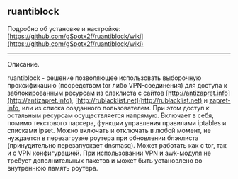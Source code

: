 ## ruantiblock




Подробно об установке и настройке: [https://github.com/gSpotx2f/ruantiblock/wiki](https://github.com/gSpotx2f/ruantiblock/wiki)

___________________


Описание.


ruantiblock - решение позволяющее использовать выборочную проксификацию (посредством tor либо VPN-соединения) для доступа к заблокированным ресурсам из блэклиста с сайтов [http://antizapret.info](http://antizapret.info), [http://rublacklist.net](http://rublacklist.net) и [zapret-info](https://github.com/zapret-info/z-i), или из списка созданного пользователем. При этом доступ к остальным ресурсам осуществляется напрямую. Включает в себя, помимо текстового парсера, функции управления правилами iptables и списками ipset. Можно включать и отключать в любой момент, не нуждается в перезагрузке роутера при обновлении блэклиста (принудительно перезапускает dnsmasq). Может работать как с tor, так и с VPN конфигурацией. При использовании VPN и awk-модуля не требует дополнительных пакетов и может быть установлено во внутреннюю память роутера.
